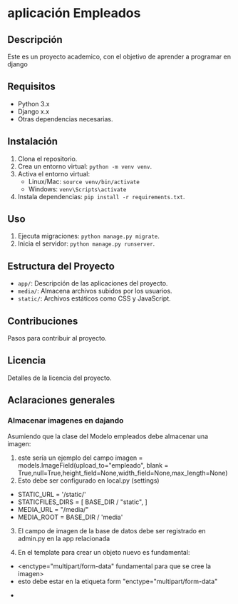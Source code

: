 # aplicación Empleados

## Descripción
Este es un proyecto academico, con el objetivo de aprender a programar en django

## Requisitos
- Python 3.x
- Django x.x
- Otras dependencias necesarias.

## Instalación
1. Clona el repositorio.
2. Crea un entorno virtual: `python -m venv venv`.
3. Activa el entorno virtual:
   - Linux/Mac: `source venv/bin/activate`
   - Windows: `venv\Scripts\activate`
4. Instala dependencias: `pip install -r requirements.txt`.

## Uso
1. Ejecuta migraciones: `python manage.py migrate`.
2. Inicia el servidor: `python manage.py runserver`.

## Estructura del Proyecto
- `app/`: Descripción de las aplicaciones del proyecto.
- `media/`: Almacena archivos subidos por los usuarios.
- `static/`: Archivos estáticos como CSS y JavaScript.

## Contribuciones
Pasos para contribuir al proyecto.

## Licencia
Detalles de la licencia del proyecto.

## Aclaraciones generales
### Almacenar imagenes en dajando
Asumiendo que la clase del Modelo empleados debe almacenar una imagen:
1. este sería un ejemplo del campo  imagen = models.ImageField(upload_to="empleado", blank = True,null=True,height_field=None,width_field=None,max_length=None)
2. Esto debe ser configurado en local.py (settings)
- STATIC_URL = '/static/'
- STATICFILES_DIRS = [
    BASE_DIR / "static",
]
- MEDIA_URL = "/media/"
- MEDIA_ROOT = BASE_DIR / 'media'
3. El campo de imagen de la base de datos debe ser registrado en admin.py en la app relacionada

4. En el template para crear un objeto nuevo es fundamental:
 - <enctype="multipart/form-data" fundamental para que se cree la imagen>
 - esto debe estar en la etiqueta form "enctype="multipart/form-data"
 - <form method="POST" class="cell grid-x grid-margin-x" enctype="multipart/form-data">

 
